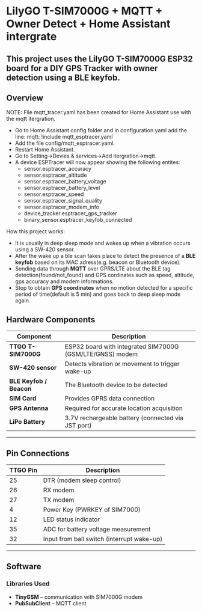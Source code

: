 # LilyGO T-SIM7000G + MQTT + Owner Detect + Home Assistant intergrate
## This project uses the LilyGO T-SIM7000G ESP32 board for a DIY GPS Tracker with owner detection using a BLE keyfob.

## Overview
NOTE: File mqtt_tracer.yaml has been created for Home Assistant use with the mqtt itergration. 
- Go to Home Assistant config folder and in configuration.yaml add the line: mqtt: !include mqtt_esptracer.yaml
- Add the file config/mqtt_esptracer.yaml.
- Restart Home Assistant.
- Go to Setting->Devies & services->Add itergration->mqtt.
- A device ESPTracer will now appear showing the following entites: 
    - sensor.esptracer_accuracy
    - sensor.esptracer_altitude
    - sensor.esptracer_battery_voltage
    - sensor.esptracer_battery_level
    - sensor.esptracer_speed
    - sensor.esptracer_signal_quality
    - sensor.esptracer_modem_info
    - device_tracker.esptracer_gps_tracker
    - binary_sensor.esptracer_keyfob_connected

How this project works:
- It is usually in deep sleep mode and wakes up when a vibration occurs using a SW-420 sensor.
- After the wake up a ble scan takes place to detect the presence of a **BLE keyfob** based on its MAC adress(e.g. beacon or Bluetooth device).
- Sending data through **MQTT** over GPRS/LTE about the BLE tag detection(found/not_found) and GPS cordinates such as speed, altitude, gps accuracy and modem informations.
- Stop to obtain **GPS coordinates** when no motion detected for a specific period of time(default is 5 min) and goes back to deep sleep mode again.


## Hardware Components

| Component | Description |
|------------|-------------|
| **TTGO T-SIM7000G** | ESP32 board with integrated SIM7000G (GSM/LTE/GNSS) modem |
| **SW-420 sensor** | Detects vibration or movement to trigger wake-up |
| **BLE Keyfob / Beacon** | The Bluetooth device to be detected |
| **SIM Card** | Provides GPRS data connection |
| **GPS Antenna** | Required for accurate location acquisition |
| **LiPo Battery** | 3.7V rechargeable battery (connected via JST port) |

---

## Pin Connections

| TTGO Pin | Description |
|-----------|-------------|
| 25 | DTR (modem sleep control) |
| 26 | RX modem |
| 27 | TX modem |
| 4  | Power Key (PWRKEY of SIM7000) |
| 12 | LED status indicator |
| 35 | ADC for battery voltage measurement |
| 32 | Input from ball switch (interrupt wake-up) |

---

## Software

### Libraries Used

- **TinyGSM** – communication with SIM7000G modem  
- **PubSubClient** – MQTT client

